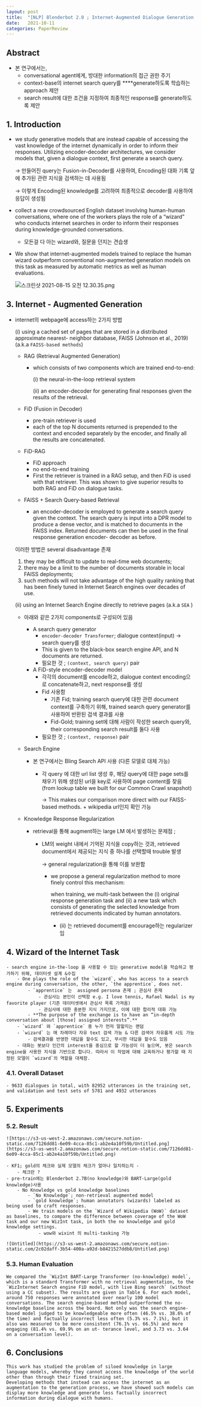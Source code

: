 ```yaml
---
layout: post
title:  "[NLP] Blenderbot 2.0 ; Internet-Augmented Dialogue Generation "
date:   2021-10-11
categories: PaperReview
---
```


## Abstract

- 본 연구에서는,
    - conversational agent에게, 방대한 information의 접근 권한 주기
    - context-base의  internet search query를 ****generate하도록 학습하는 approach 제안
    - search result에 대한 조건을 지정하여 최종적인 response를 generate하도록 제안

## 1. Introduction

- we study generative models that are instead capable of accessing the vast knowledge of the internet dynamically in order to inform their responses. Utilizing encoder-decoder architectures, we consider models that, given a dialogue context, first generate a search query.

    → 만들어진 query는 Fusion-in-Decoder를 사용하여, Encoding된 대화 기록 앞에 추가된 관련 지식을 검색하는 데 사용됨

    → 이렇게 Encoding된 knowledge를 고려하여 최종적으로 decoder를 사용하여 응답이 생성됨

- collect a new crowdsourced English dataset involving human-human conversations, where one of the workers plays the role of a “wizard” who conducts internet searches in order to inform their responses during knowledge-grounded conversations.
    - 모든걸 다 아는 wizard와, 질문을 던지는 견습생
- We show that internet-augmented models trained to replace the human wizard outperform conventional non-augmented generation models on this task as measured by automatic metrics as well as human evaluations.

    ![스크린샷 2021-08-15 오전 12.30.35.png](https://s3-us-west-2.amazonaws.com/secure.notion-static.com/24d91ed8-d113-4ee2-9ea1-121f38e5f94c/스크린샷_2021-08-15_오전_12.30.35.png)


## 3. Internet - Augmented Generation

- internet의 webpage에 access하는 2가지 방법

    (i) using a cached set of pages that are stored in a distributed approximate nearest- neighbor database, FAISS (Johnson et al., 2019) (a.k.a `FAISS-based methods`)

    - RAG (Retrieval Augmented Generation)
        - which consists of two components which are trained end-to-end:

            (i) the neural-in-the-loop retrieval system

            (ii) an encoder-decoder for generating final responses given the results of the retrieval.

    - FiD (Fusion in Decoder)
        - pre-train retriever is used
        - each of the top N documents returned is prepended to the context and encoded separately by the encoder, and finally all the results are concatenated.
    - FiD-RAG
        - FiD approach
        - no end-to-end training
        - First the retriever is trained in a RAG setup, and then FiD is used with that retriever. This was shown to give superior results to both RAG and FiD on dialogue tasks.
    - FAISS + Search Query-based Retrieval
        - an encoder-decoder is employed to generate a search query given the context. The search query is input into a DPR model to produce a dense vector, and is matched to documents in the FAISS index. Returned documents can then be used in the final response generation encoder- decoder as before.

    이러한 방법은 several disadvantage 존재

    1. they may be difficult to update to real-time web documents;
    2. there may be a limit to the number of documents storable in local FAISS deployments;
    3. such methods will not take advantage of the high quality ranking that has been finely tuned in Internet Search engines over decades of use.

    (ii) using an Internet Search Engine directly to retrieve pages (a.k.a `SEA` )

    - 아래와 같은 2가지 components로 구성되어 있음
        - A search query generator
            - `encoder-decoder Transformer`; dialogue context(input) → search query를 생성
            - This is given to the black-box search engine API, and N documents are returned.
            - 필요한 것 ; `(context, search query)` pair
        - A FiD-style encoder-decoder model
            - 각각의 document를 encode하고, dialogue context encoding으로 concatenate하고, next response를 생성
            - Fid 사용함
                - 기존 Fid; training search query에 대한 관련 document context를 구축하기 위해, trained search query generator를 사용하여 반환된 검색 결과를 사용
                - Fid-Gold; training set에 대해 사람이 작성한 search query와, their corresponding search result를 둘다 사용
            - 필요한 것 ; `(context, response)` pair
    - Search Engine
        - 본 연구에서는 Bling Search API 사용 (다른 모델로 대체 가능)
            - 각 query 에 대한 url list 생성 후, 해당 query에 대한 page sets를 채우기 위해 생성된 url을 key로 사용하여 page content를 찾음 (from lookup table we built for our Common Crawl snapshot)

                → This makes our comparison more direct with our FAISS-based methods. + wikipedia url인지 확인 가능

    - Knowledge Response Regularization
        - retrieval을 통해 augment하는 large LM 에서 발생하는 문제점 ;
            - LM의 weight 내에서 기억된 지식을 copy하는 것과, retrieved document에서 제공되는 지식 중 하나를 선택할때 trouble 발생

                → general regularization을 통해 이를 보완함

                - we propose a general regularization method to more finely control this mechanism:

                    when training, we multi-task between the (i) original response generation task and (ii) a new task which consists of generating the selected knowledge from retrieved documents indicated by human annotators.

                    - (ii) 는 retrieved document를 encourage하는 regularizer임

## 4. Wizard of the Internet Task

    - search engine in-the-loop 을 사용할 수 있는 generative model을 학습하고 평가하기 위해, 데이터셋 설계 &수집
        - One plays the role of the `wizard`, who has access to a search engine during conversation, the other, `the apprentice`, does not.
            - `apprentice` 는  assigned persona 존재 ; 관심사 존재
                - 관심사는 본인이 선택함 e.g. I love tennis, Rafael Nadal is my favorite player (기존 데이터셋에서 관심사 목록 가져옴)
                - 관심사에 대한 충분한 지식 가지므로, 이에 대한 합리적 대화 가능
            - **The purpose of the exchange is to have an “in-depth conversation about [those] assigned interests”.**
        - `wizard` 와 `apprentice` 중 누가 먼저 말할지는 랜덤
        - `wizard` 는 매 차례마다 자유 text 검색 가능 & 다른 검색어 자유롭게 시도 가능
            - 검색결과를 반영한 대답을 할수도 있고, 무시한 대답을 할수도 있음
        - 대화는 봇보다 인간의 interest을 중심으로 할 가능성이 더 높으며, 봇은 search engine을 사용한 지식을 기반으로 합니다. 따라서 이 작업에 대해 교육하거나 평가할 때 지정된 모델이 `wizard`의 역할을 대체함.

### 4.1. Overall Dataset

    - 9633 dialogues in total, with 82952 utterances in the training set, and validation and test sets of 5781 and 4932 utterances




## 5. Experiments

### 5.2. Result

    ![https://s3-us-west-2.amazonaws.com/secure.notion-static.com/7126dd81-6e09-4cca-85c1-ab2e4a10f59b/Untitled.png](https://s3-us-west-2.amazonaws.com/secure.notion-static.com/7126dd81-6e09-4cca-85c1-ab2e4a10f59b/Untitled.png)

    - KF1; gold의 체크와 실제 모델의 체크가 얼마나 일치하는지 -
        - 체크란 ?
    - pre-train에는 Blenderbot 2.7B(no knowledge)와 BART-Large(gold knowledge)사용
        - No Knowledge vs gold knowledge baselines
            - `No Knowledge`; non-retrieval augmented model
            - `gold knowledge`; human annotators (wizards) labeled as being used to craft responses.
            - We train models on the `Wizard of Wikipedia (WoW)` dataset as baselines, to compare the difference between coverage of the WoW task and our new WizInt task, in both the no knowledge and gold knowledge settings.
                - wow와 wixint 의 multi-tasking 가능

    ![Untitled](https://s3-us-west-2.amazonaws.com/secure.notion-static.com/2c02daff-3b54-400a-a92d-b8421527ddb8/Untitled.png)

### 5.3. Human Evaluation

    We compared the `WizInt BART-Large Transformer (no-knowledge) model`, which is a standard Transformer with no retrieval augmentation, to the `WizInternet Search engine FiD model, with live Bing search` (without using a CC subset). The results are given in Table 6. For each model, around 750 responses were annotated over nearly 100 model conversations. The search engine-based method outperformed the no-knowledge baseline across the board. Not only was the search engine-based model judged to be knowledgeable more often (46.5% vs. 38.6% of the time) and factually incorrect less often (5.3% vs. 7.1%), but it also was measured to be more consistent (76.1% vs. 66.5%) and more engaging (81.4% vs. 69.9% on an ut- terance level, and 3.73 vs. 3.64 on a conversation level).

## 6. Conclusions

    This work has studied the problem of siloed knowledge in large language models, whereby they cannot access the knowledge of the world other than through their fixed training set.
    Developing methods that instead can access the internet as an augmentation to the generation process, we have showed such models can display more knowledge and generate less factually incorrect information during dialogue with humans.
